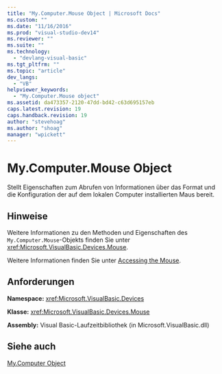 ```yaml
---
title: "My.Computer.Mouse Object | Microsoft Docs"
ms.custom: ""
ms.date: "11/16/2016"
ms.prod: "visual-studio-dev14"
ms.reviewer: ""
ms.suite: ""
ms.technology: 
  - "devlang-visual-basic"
ms.tgt_pltfrm: ""
ms.topic: "article"
dev_langs: 
  - "VB"
helpviewer_keywords: 
  - "My.Computer.Mouse object"
ms.assetid: da473357-2120-47dd-bd42-c63d695157eb
caps.latest.revision: 19
caps.handback.revision: 19
author: "stevehoag"
ms.author: "shoag"
manager: "wpickett"
---
```

# My.Computer.Mouse Object
Stellt Eigenschaften zum Abrufen von Informationen über das Format und die Konfiguration der auf dem lokalen Computer installierten Maus bereit.  
  
## Hinweise  
 Weitere Informationen zu den Methoden und Eigenschaften des `My.Computer.Mouse`\-Objekts finden Sie unter <xref:Microsoft.VisualBasic.Devices.Mouse>.  
  
 Weitere Informationen finden Sie unter [Accessing the Mouse](../../../visual-basic/developing-apps/programming/computer-resources/accessing-the-mouse.md).  
  
## Anforderungen  
 **Namespace:** <xref:Microsoft.VisualBasic.Devices>  
  
 **Klasse:** <xref:Microsoft.VisualBasic.Devices.Mouse>  
  
 **Assembly:** Visual Basic\-Laufzeitbibliothek \(in Microsoft.VisualBasic.dll\)  
  
## Siehe auch  
 [My.Computer Object](../../../visual-basic/language-reference/objects/my-computer-object.md)